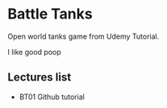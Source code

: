 # Battle Tanks
Open world tanks game from Udemy Tutorial.

I like good poop

## Lectures list
* BT01 Github tutorial
